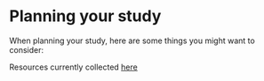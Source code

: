 # Planning your study

When planning your study, here are some things you might want to consider:

Resources currently collected
[here](21-reproducible-neuroimaging-research.md#Reproducible-neuroimaging-research)

<!--
* [Reusing data]
* [Defining your terms and your task]
* [Ontologies]
* [Piloting]
* [Pre-registration]
* [Optimizing your design]
* [Design efficiency]
* [Power]
* [For MVPA: same analysis approach]
* [Defining your region of interest]
* [Using previous results]
* [Localizers]
* [Atlases]
* [Non-standard templates]
* [Stimuli presentation software]
 * [psychopy]
 * [expyriment]
 * [psychtoolbox]
* [Existing protocols] -->
